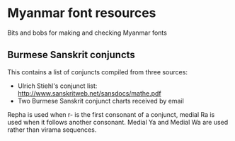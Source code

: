 # Myanmar font resources
 Bits and bobs for making and checking Myanmar fonts

## Burmese Sanskrit conjuncts
 This contains a list of conjuncts compiled from three sources:
 - Ulrich Stiehl's conjunct list: http://www.sanskritweb.net/sansdocs/mathe.pdf
 - Two Burmese Sanskrit conjunct charts received by email

Repha is used when r- is the first consonant of a conjunct, medial Ra is used when it follows another consonant. Medial Ya and Medial Wa are used rather than virama sequences.

